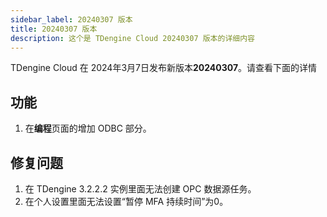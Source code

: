 ```yaml
---
sidebar_label: 20240307 版本
title: 20240307 版本
description: 这个是 TDengine Cloud 20240307 版本的详细内容
---
```


TDengine Cloud 在 2024年3月7日发布新版本**20240307**。请查看下面的详情

## 功能

1. 在**编程**页面的增加 ODBC 部分。

## 修复问题

1. 在 TDengine 3.2.2.2 实例里面无法创建 OPC 数据源任务。
2. 在个人设置里面无法设置“暂停 MFA 持续时间”为0。
